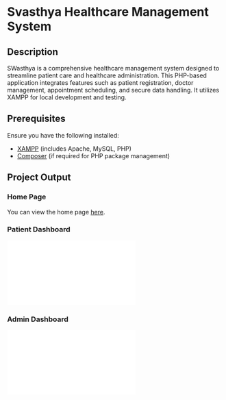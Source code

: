 # Svasthya Healthcare Management System

## Description

SWasthya is a comprehensive healthcare management system designed to streamline patient care and healthcare administration. This PHP-based application integrates features such as patient registration, doctor management, appointment scheduling, and secure data handling. It utilizes XAMPP for local development and testing.

## Prerequisites

Ensure you have the following installed:

- [XAMPP](https://www.apachefriends.org/index.html) (includes Apache, MySQL, PHP)
- [Composer](https://getcomposer.org/) (if required for PHP package management)

## Project Output

### Home Page

You can view the home page [here](home.html). 

### Patient Dashboard

![Patient Dashboard](patient/patient_dashboard.php)

### Admin Dashboard

![Admin Dashboard](Admin/admin_dashboard.php)
